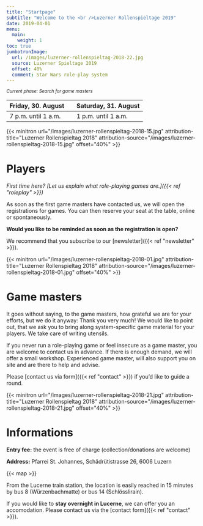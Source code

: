 ```yaml
---
title: "Startpage"
subtitle: "Welcome to the <br />Luzerner Rollenspieltage 2019"
date: 2019-04-01
menu:
  main:
    weight: 1
toc: true
jumbotronImage:
  url: /images/luzerner-rollenspieltag-2018-22.jpg
  source: Luzerner Spieltage 2019
  offset: 40%
  comment: Star Wars role-play system
---
```


<small>_Current phase: Search for game masters_</small>

| Friday, <nobr>30. August</nobr>  |     | Saturday, <nobr>31. August</nobr> |
| -------------------------------- | --- | --------------------------------- |
| 7 p.m. until 1 a.m.              |     | 1 p.m. until 1 a.m.               |

{{< minitron url="/images/luzerner-rollenspieltag-2018-15.jpg" attribution-title="Luzerner Rollenspieltag 2018" attribution-source="/images/luzerner-rollenspieltag-2018-15.jpg" offset="40%" >}}

# Players

_First time here? [Let us explain what role-playing games are.]({{< ref "roleplay" >}})_

As soon as the first game masters have contacted us, we will open the registrations for games. You can then reserve your seat at the table, online or spontaneously.

**Would you like to be reminded as soon as the registration is open?**

We recommend that you subscribe to our [newsletter]({{< ref "newsletter" >}}).

{{< minitron url="/images/luzerner-rollenspieltag-2018-01.jpg" attribution-title="Luzerner Rollenspieltag 2018" attribution-source="/images/luzerner-rollenspieltag-2018-01.jpg" offset="40%" >}}

# Game masters

It goes without saying, to the game masters, how grateful we are for your efforts, but we do it anyway: Thank you very much! We would like to point out, that we ask you to bring along system-specific game material for your players. We take care of writing utensils.

If you never run a role-playing game or feel insecure as a game master, you are welcome to contact us in advance. If there is enough demand, we will offer a small workshop. Experienced game master, will also support you on site and are there to help and advise.

Please [contact us via form]({{< ref "contact" >}}) if you’d like to guide a round.

{{< minitron url="/images/luzerner-rollenspieltag-2018-21.jpg" attribution-title="Luzerner Rollenspieltag 2018" attribution-source="/images/luzerner-rollenspieltag-2018-21.jpg" offset="40%" >}}

# Informations

**Entry fee:** the event is free of charge (collection/donations are welcome)

**Address:** Pfarrei St. Johannes, Schädrütistrasse 26, 6006 Luzern

{{< map >}}

From the Lucerne train station, the location is easily reached in 15 minutes by bus 8 (Würzenbachmatte) or bus 14 (Schlösslirain).

If you would like to **stay overnight in Lucerne**, we can offer you an accomodation. Please contact us via the [contact form]({{< ref "contact" >}}).